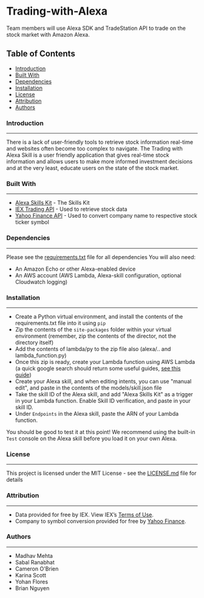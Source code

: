 # Trading-with-Alexa

Team members will use Alexa SDK and TradeStation API to trade on the stock market with Amazon Alexa.

## Table of Contents
   
 * [Introduction](#introduction)
 * [Built With](#built-with)
 * [Dependencies](#dependencies)
 * [Installation](#installation)
 * [License](#license)
 * [Attribution](#attribution)
 * [Authors](#authors)


### Introduction
------------

 There is a lack of user-friendly tools to retrieve stock information real-time and websites often become too complex to navigate. The Trading with Alexa Skill is a user friendly application that gives real-time stock information and allows users to make more informed investment decisions and at the very least, educate users on the state of the stock market.

### Built With
------------

 * [Alexa Skills Kit](https://developer.amazon.com/alexa-skills-kit "Alexa Skill Kit Homepage") - The Skills Kit
 * [IEX Trading API](https://iextrading.com/developer/docs/ "IEX API Documentation") - Used to retrieve stock data
 * [Yahoo Finance API](https://finance.yahoo.com/ "Yahoo Finance Homepage") - Used to convert company name to respective stock ticker symbol

### Dependencies
----------------

Please see the [requirements.txt](requirements.txt) file for all dependencies
You will also need:
   * An Amazon Echo or other Alexa-enabled device
   * An AWS account (AWS Lambda, Alexa-skill configuration, optional Cloudwatch logging)

### Installation
----------------
* Create a Python virtual environment, and install the contents of the requirements.txt file into it using `pip`
* Zip the contents of the `site-packages` folder within your virtual environment (remember, zip the contents of the director, not the directory itself)
* Add the contents of lambda/py to the zip file also (alexa/.. and lambda_function.py)
* Once this zip is ready, create your Lambda function using AWS Lambda (a quick google search should return some useful guides, [see this guide](https://github.com/alexa/skill-sample-python-city-guide/blob/master/instructions/2-lambda-function.md))
* Create your Alexa skill, and when editing intents, you can use "manual edit", and paste in the contents of the models/skill.json file
* Take the skill ID of the Alexa skill, and add "Alexa Skills Kit" as a trigger in your Lambda function. Enable Skill ID verification, and paste in your skill ID.
* Under `Endpoints` in the Alexa skill, paste the ARN of your Lambda function.

You should be good to test it at this point! We recommend using the built-in `Test` console on the Alexa skill before you load it on your own Alexa. 

### License
-----------

This project is licensed under the MIT License - see the [LICENSE.md](LICENSE) file for details

### Attribution
---------------

 * Data provided for free by IEX. View IEX’s [Terms of Use](https://iextrading.com/api-exhibit-a/ "IEX Terms of Use").
 * Company to symbol conversion provided for free by [Yahoo Finance](https://finance.yahoo.com/ "Yahoo Finance Homepage").

### Authors
-----------

 * Madhav Mehta
 * Sabal Ranabhat
 * Cameron O'Brien
 * Karina Scott
 * Yohan Flores
 * Brian Nguyen
